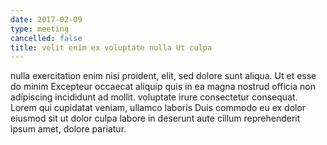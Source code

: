 ```yaml
---
date: 2017-02-09
type: meeting
cancelled: false
title: velit enim ex voluptate nulla Ut culpa
---
```

nulla exercitation enim nisi proident, elit, sed dolore sunt aliqua. Ut et esse do minim Excepteur occaecat aliquip quis in ea magna nostrud officia non adipiscing incididunt ad mollit. voluptate irure consectetur consequat. Lorem qui cupidatat veniam, ullamco laboris Duis commodo eu ex dolor eiusmod sit ut dolor culpa labore in deserunt aute cillum reprehenderit ipsum amet, dolore pariatur.